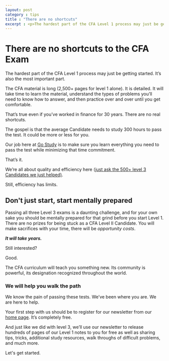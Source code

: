 ```yaml
---
layout: post
category : tips
title : "There are no shortcuts"
excerpt : <p>The hardest part of the CFA Level 1 process may just be getting started. It’s also the most important part. Here's some tips to get moving. </p>
--- 
```


# There are no shortcuts to the CFA Exam
The hardest part of the CFA Level 1 process may just be getting started. It’s also the most important part.     

The CFA material is long (2,500+ pages for level 1 alone). It is detailed. It will take time to learn the material, understand the types of problems you’ll need to know how to answer, and then practice over and over until you get comfortable.  

That’s true even if you’ve worked in finance for 30 years. There are no real shortcuts. 

The gospel is that the average Candidate needs to study 300 hours to pass the test. It could be more or less for you. 

Our job here at [Go Study](www.cfaexamlevel1.com) is to make sure you learn everything you need to pass the test while minimizing that time commitment.  

That’s it. 

We’re all about quality and efficiency here ([just ask the 500+ level 3 Candidates we just helped)](www.cfaexamlevel3.com).  

Still, efficiency has limits. 

## Don't just start, start mentally prepared
Passing all three Level 3 exams is a daunting challenge, and for your own sake you should be mentally prepared for that grind before you start Level 1. There are no prizes for being stuck as a CFA Level II Candidate.  You will make sacrifices with your time, there will be *opportunity costs*.

***It will take years.***

Still interested?

Good. 

The CFA curriculum will teach you something new. Its community is powerful, its designation recognized throughout the world.

### We will help you walk the path
We know the pain of passing these tests. We’ve been where you are.  We are here to help. 

Your first step with us should be to register for our newsletter from our [home page](www.cfaexamlevel1.com). It’s completely free.

And just like we did with level 3, we’ll use our newsletter to release  hundreds of pages of our Level 1 notes to you for free as well as sharing tips, tricks, additional study resources, walk throughs of difficult problems, and much more.

Let's get started.
